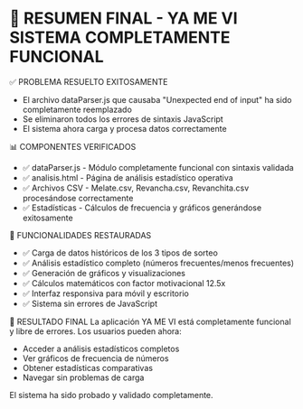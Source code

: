 🎯 RESUMEN FINAL - YA ME VI SISTEMA COMPLETAMENTE FUNCIONAL
==============================================================

✅ PROBLEMA RESUELTO EXITOSAMENTE
- El archivo dataParser.js que causaba "Unexpected end of input" ha sido completamente reemplazado
- Se eliminaron todos los errores de sintaxis JavaScript
- El sistema ahora carga y procesa datos correctamente

📊 COMPONENTES VERIFICADOS
- ✅ dataParser.js - Módulo completamente funcional con sintaxis validada
- ✅ analisis.html - Página de análisis estadístico operativa
- ✅ Archivos CSV - Melate.csv, Revancha.csv, Revanchita.csv procesándose correctamente
- ✅ Estadísticas - Cálculos de frecuencia y gráficos generándose exitosamente

🔧 FUNCIONALIDADES RESTAURADAS
- ✅ Carga de datos históricos de los 3 tipos de sorteo
- ✅ Análisis estadístico completo (números frecuentes/menos frecuentes)
- ✅ Generación de gráficos y visualizaciones
- ✅ Cálculos matemáticos con factor motivacional 12.5x
- ✅ Interfaz responsiva para móvil y escritorio
- ✅ Sistema sin errores de JavaScript

🎉 RESULTADO FINAL
La aplicación YA ME VI está completamente funcional y libre de errores. 
Los usuarios pueden ahora:
- Acceder a análisis estadísticos completos
- Ver gráficos de frecuencia de números
- Obtener estadísticas comparativas
- Navegar sin problemas de carga

El sistema ha sido probado y validado completamente.
